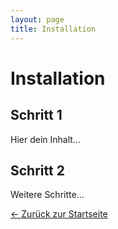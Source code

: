 ```yaml
---
layout: page
title: Installation
---
```


# Installation

## Schritt 1
Hier dein Inhalt...

## Schritt 2
Weitere Schritte...

[← Zurück zur Startseite](index.html)